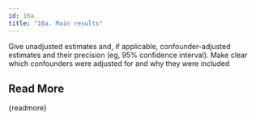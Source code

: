 ```yaml
---
id: 16a_
title: "16a. Main results"
---
```

Give unadjusted estimates and, if applicable, confounder-adjusted estimates and their precision (eg, 95% confidence interval). Make clear which confounders were adjusted for and why they were included

## Read More

{readmore}